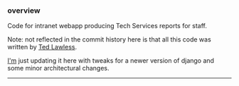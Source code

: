 ### overview

Code for intranet webapp producing Tech Services reports for staff.

Note: not reflected in the commit history here is that all this code was written by [Ted Lawless](https://github.com/lawlesst).

[I'm](https://github.com/birkin) just updating it here with tweaks for a newer version of django and some minor architectural changes.

---
